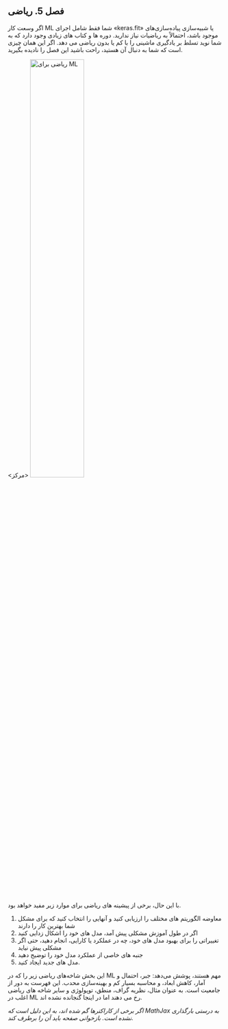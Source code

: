 ## فصل 5. ریاضی

اگر وسعت کار ML شما فقط شامل اجرای «keras.fit» یا شبیه‌سازی پیاده‌سازی‌های موجود باشد، احتمالاً به ریاضیات نیاز ندارید. دوره ها و کتاب های زیادی وجود دارد که به شما نوید تسلط بر یادگیری ماشینی را با کم یا بدون ریاضی می دهد. اگر این همان چیزی است که شما به دنبال آن هستید، راحت باشید این فصل را نادیده بگیرید.


<مرکز>
<img src="images/image17.jpg" width="50%" alt="ریاضی برای ML" title="image_tooltip">
</center>

با این حال، برخی از پیشینه های ریاضی برای موارد زیر مفید خواهد بود.

1. معاوضه الگوریتم های مختلف را ارزیابی کنید و آنهایی را انتخاب کنید که برای مشکل شما بهترین کار را دارند
2. اگر در طول آموزش مشکلی پیش آمد، مدل های خود را اشکال زدایی کنید
3. تغییراتی را برای بهبود مدل های خود، چه در عملکرد یا کارایی، انجام دهید، حتی اگر مشکلی پیش نیاید
4. جنبه های خاصی از عملکرد مدل خود را توضیح دهید
5. مدل های جدید ایجاد کنید.

این بخش شاخه‌های ریاضی زیر را که در ML مهم هستند، پوشش می‌دهد: جبر، احتمال و آمار، کاهش ابعاد، و محاسبه بسیار کم و بهینه‌سازی محدب. این فهرست به دور از جامعیت است. به عنوان مثال، نظریه گراف، منطق، توپولوژی و سایر شاخه های ریاضی اغلب در ML رخ می دهند اما در اینجا گنجانده نشده اند.

_اگر برخی از کاراکترها گم شده اند، به این دلیل است که MathJax به درستی بارگذاری نشده است. بازخوانی صفحه باید آن را برطرف کند._